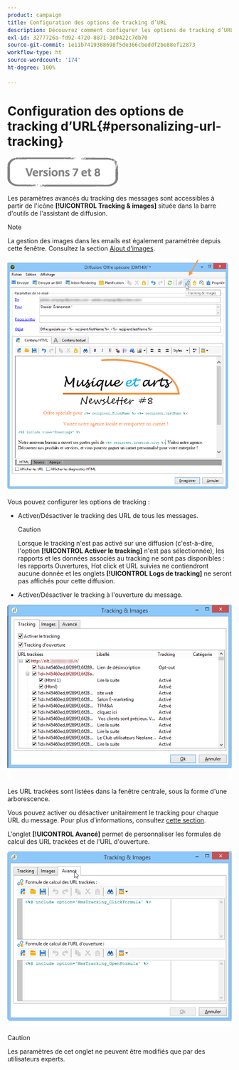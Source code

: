 ```yaml
---
product: campaign
title: Configuration des options de tracking d’URL
description: Découvrez comment configurer les options de tracking d’URL
exl-id: 3277726a-fd92-4720-8871-3d0422c7db70
source-git-commit: 1e11b7419388698f5de366cbeddf2be88ef12873
workflow-type: ht
source-wordcount: '174'
ht-degree: 100%

---
```


# Configuration des options de tracking d’URL{#personalizing-url-tracking}

![](../../assets/common.svg)

Les paramètres avancés du tracking des messages sont accessibles à partir de l&#39;icône **[!UICONTROL Tracking &amp; images]** située dans la barre d&#39;outils de l&#39;assistant de diffusion.

>[!NOTE]
>
>La gestion des images dans les emails est également paramétrée depuis cette fenêtre. Consultez la section [Ajout d’images](defining-the-email-content.md#adding-images).

![](assets/s_ncs_user_email_del_tracking_ico.png)

Vous pouvez configurer les options de tracking :

* Activer/Désactiver le tracking des URL de tous les messages.

   >[!CAUTION]
   >
   >Lorsque le tracking n&#39;est pas activé sur une diffusion (c&#39;est-à-dire, l&#39;option **[!UICONTROL Activer le tracking]** n&#39;est pas sélectionnée), les rapports et les données associés au tracking ne sont pas disponibles : les rapports Ouvertures, Hot click et URL suivies ne contiendront aucune donnée et les onglets **[!UICONTROL Logs de tracking]** ne seront pas affichés pour cette diffusion.

* Activer/Désactiver le tracking à l&#39;ouverture du message.

![](assets/s_ncs_user_email_del_tracking_param.png)

Les URL trackées sont listées dans la fenêtre centrale, sous la forme d&#39;une arborescence.

Vous pouvez activer ou désactiver unitairement le tracking pour chaque URL du message. Pour plus d’informations, consultez [cette section](how-to-configure-tracked-links.md).

L&#39;onglet **[!UICONTROL Avancé]** permet de personnaliser les formules de calcul des URL trackées et de l&#39;URL d&#39;ouverture.

![](assets/s_ncs_user_email_del_tracking_param_adv.png)

>[!CAUTION]
>
>Les paramètres de cet onglet ne peuvent être modifiés que par des utilisateurs experts.
